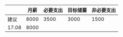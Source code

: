
|   | 月薪 | 必要支出 | 目标储蓄 | 非必要支出 |
| --- | --- | --- | --- | --- |
| 建议 | 8000 | 3500 | 3000 | 1500 |
| 17.08 | 8000 |  |  |




